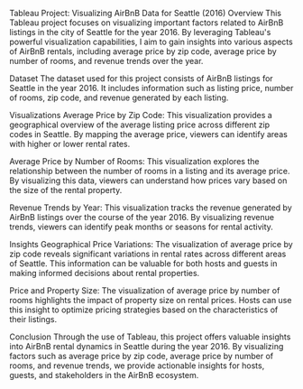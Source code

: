 Tableau Project: Visualizing AirBnB Data for Seattle (2016)
Overview
This Tableau project focuses on visualizing important factors related to AirBnB listings in the city of Seattle for the year 2016. By leveraging Tableau's powerful visualization capabilities, I aim to gain insights into various aspects of AirBnB rentals, including average price by zip code, average price by number of rooms, and revenue trends over the year.

Dataset
The dataset used for this project consists of AirBnB listings for Seattle in the year 2016. It includes information such as listing price, number of rooms, zip code, and revenue generated by each listing.

Visualizations
Average Price by Zip Code: This visualization provides a geographical overview of the average listing price across different zip codes in Seattle. By mapping the average price, viewers can identify areas with higher or lower rental rates.

Average Price by Number of Rooms: This visualization explores the relationship between the number of rooms in a listing and its average price. By visualizing this data, viewers can understand how prices vary based on the size of the rental property.

Revenue Trends by Year: This visualization tracks the revenue generated by AirBnB listings over the course of the year 2016. By visualizing revenue trends, viewers can identify peak months or seasons for rental activity.

Insights
Geographical Price Variations: The visualization of average price by zip code reveals significant variations in rental rates across different areas of Seattle. This information can be valuable for both hosts and guests in making informed decisions about rental properties.

Price and Property Size: The visualization of average price by number of rooms highlights the impact of property size on rental prices. Hosts can use this insight to optimize pricing strategies based on the characteristics of their listings.

Conclusion
Through the use of Tableau, this project offers valuable insights into AirBnB rental dynamics in Seattle during the year 2016. By visualizing factors such as average price by zip code, average price by number of rooms, and revenue trends, we provide actionable insights for hosts, guests, and stakeholders in the AirBnB ecosystem.

